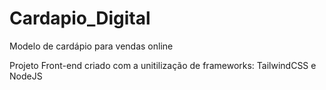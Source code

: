 # Cardapio_Digital
 Modelo de cardápio para vendas online

Projeto Front-end criado com a unitilização de frameworks: TailwindCSS e NodeJS
